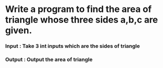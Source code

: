 # Write a program to find the area of triangle whose three sides a,b,c are given.

### Input : Take 3 int inputs which are the sides of triangle

### Output : Output the area of triangle
